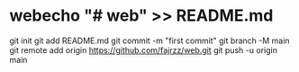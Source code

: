 # webecho "# web" >> README.md
git init
git add README.md
git commit -m "first commit"
git branch -M main
git remote add origin https://github.com/fajrzz/web.git
git push -u origin main
